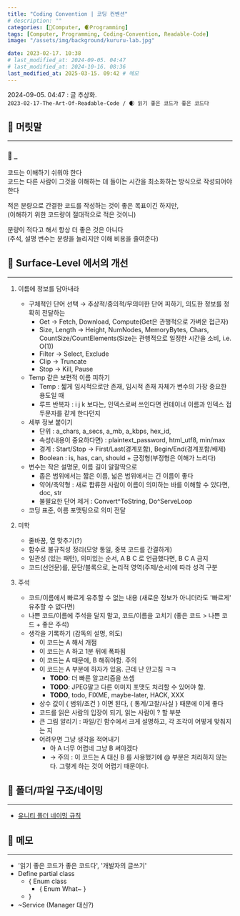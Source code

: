 ```yaml
---
title: "Coding Convention | 코딩 컨벤션"
# description: ""
categories: [💫Computer, 🌒Programming]
tags: [Computer, Programming, Coding-Convention, Readable-Code]
image: "/assets/img/background/kururu-lab.jpg"

date: 2023-02-17. 10:38
# last_modified_at: 2024-09-05. 04:47
# last_modified_at: 2024-10-16. 08:36
last_modified_at: 2025-03-15. 09:42 # 메모
---
```


2024-09-05. 04:47 : 글 추상화.  
`2023-02-17-The-Art-Of-Readable-Code / 🌒 읽기 좋은 코드가 좋은 코드다`  

## 💫 머릿말

---

### 🫧 _

코드는 이해하기 쉬워야 한다  
코드는 다른 사람이 그것을 이해하는 데 들이는 시간을 최소화하는 방식으로 작성되어야 한다  

적은 분량으로 간결한 코드를 작성하는 것이 좋은 목표이긴 하지만,  
(이해하기 위한 코드량이 절대적으로 적은 것이니)  

분량이 적다고 해서 항상 더 좋은 것은 아니다  
(주석, 설명 변수는 분량을 늘리지만 이해 비용을 줄여준다)  

## 💫 Surface-Level 에서의 개선

---

1. 이름에 정보를 담아내라
   - 구체적인 단어 선택 → 추상적/중의적/무의미한 단어 피하기, 의도한 정보를 정확히 전달하는
     - Get → Fetch, Download, Compute(Get은 관행적으로 가벼운 접근자)
     - Size, Length → Height, NumNodes, MemoryBytes, Chars, CountSize/CountElements(Size는 관행적으로 일정한 시간을 소비, i.e. O(1))
     - Filter → Select, Exclude
     - Clip → Truncate
     - Stop → Kill, Pause
   - Temp 같은 보편적 이름 피하기
     - Temp : 짧게 임시적으로만 존재, 임시적 존재 자체가 변수의 가장 중요한 용도일 때
     - 루프 반복자 : i j k 보다는, 인덱스로써 쓰인다면 컨테이너 이름과 인덱스 접두문자를 같게 한다던지
   - 세부 정보 붙이기
     - 단위 : a_chars, a_secs, a_mb, a_kbps, hex_id,
     - 속성(내용이 중요하다면) : plaintext_password, html_utf8, min/max
     - 경계 : Start/Stop → First/Last(경계포함), Begin/End(경계포함/배제)
     - Boolean : is, has, can, should + 긍정형(부정형은 이해가 느리다)
   - 변수는 작은 설명문, 이름 길이 알잘딱으로
     - 좁은 범위에서는 짧은 이름, 넓은 범위에서는 긴 이름이 좋다
     - 약어/축약형 : 새로 합류한 사람이 이름이 의미하는 바를 이해할 수 있다면, doc, str
     - 불필요한 단어 제거 : Convert^ToString, Do^ServeLoop
   - 코딩 표준, 이름 포맷팅으로 의미 전달

2. 미학
   - 줄바꿈, 열 맞추기(?)
   - 함수로 불규칙성 정리(모양 통일, 중복 코드를 간결하게)
   - 일관성 (있는 패턴), 의미있는 순서, A B C 로 언급했다면, B C A 금지
   - 코드(선언문)를, 문단/블록으로, 논리적 영역(주제/순서)에 따라 성격 구분

3. 주석
   - 코드/이름에서 빠르게 유추할 수 없는 내용 (새로운 정보가 아니더라도 '빠르게' 유추할 수 없다면)
   - 나쁜 코드/이름에 주석을 달지 말고, 코드/이름을 고치기 (좋은 코드 > 나쁜 코드 + 좋은 주석)
   - 생각을 기록하기 (감독의 설명, 의도)
     - 이 코드는 A 해서 개쩜
     - 이 코드는 A 하고 1분 뒤에 폭파됨
     - 이 코드는 A 때문에, B 해줘야함. 주의
     - 이 코드는 A 부분에 하자가 있음. 근데 난 안고침 ㅋㅋ
       - **TODO**: 더 빠른 알고리즘을 쓰셈
       - **TODO**: JPEG말고 다른 이미지 포맷도 처리할 수 있어야 함.
       - **TODO**, todo, FIXME, maybe-later, HACK, XXX
     - 상수 값이 { 범위/조건 } 이면 된다, { 통계/고찰/사실 } 때문에 이게 좋다
     - 코드를 읽은 사람의 입장이 되기, 읽는 사람이 ? 할 부분
     - 큰 그림 알리기 : 파일/긴 함수에서 크게 설명하고, 각 조각이 어떻게 맞춰지는 지
     - 어려우면 그냥 생각을 적어내기
       - 아 A 너무 어렵네 그냥 B 써야겠다
       - → 주의 : 이 코드는 A 대신 B 를 사용했기에 @ 부분은 처리하지 않는다. 그렇게 하는 것이 어렵기 때문이다.

## 💫 폴더/파일 구조/네이밍

---

- [유니티 폴더 네이밍 규칙](https://x.com/U2tyDragon/status/1771204321226498417)

## 💫 메모

---

- '읽기 좋은 코드가 좋은 코드다', '개발자의 글쓰기'
- Define partial class
  - \{ Enum class
    - \{ Enum What~ \}
  - \}
- ~Service (Manager 대신?)
